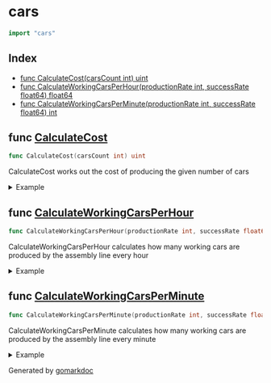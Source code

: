<!-- Code generated by gomarkdoc. DO NOT EDIT -->

# cars

```go
import "cars"
```

## Index

- [func CalculateCost(carsCount int) uint](<#func-calculatecost>)
- [func CalculateWorkingCarsPerHour(productionRate int, successRate float64) float64](<#func-calculateworkingcarsperhour>)
- [func CalculateWorkingCarsPerMinute(productionRate int, successRate float64) int](<#func-calculateworkingcarsperminute>)


## func [CalculateCost](<https://github.com/vpayno/exercism-workspace/blob/main/go/cars-assemble/cars_assemble.go#L16>)

```go
func CalculateCost(carsCount int) uint
```

CalculateCost works out the cost of producing the given number of cars

<details><summary>Example</summary>
<p>

```go
{
	fmt.Println(CalculateCost(37))

}
```

#### Output

```
355000
```

</p>
</details>

## func [CalculateWorkingCarsPerHour](<https://github.com/vpayno/exercism-workspace/blob/main/go/cars-assemble/cars_assemble.go#L5>)

```go
func CalculateWorkingCarsPerHour(productionRate int, successRate float64) float64
```

CalculateWorkingCarsPerHour calculates how many working cars are produced by the assembly line every hour

<details><summary>Example</summary>
<p>

```go
{
	fmt.Println(CalculateWorkingCarsPerHour(1547, 90))

}
```

#### Output

```
1392.3
```

</p>
</details>

## func [CalculateWorkingCarsPerMinute](<https://github.com/vpayno/exercism-workspace/blob/main/go/cars-assemble/cars_assemble.go#L11>)

```go
func CalculateWorkingCarsPerMinute(productionRate int, successRate float64) int
```

CalculateWorkingCarsPerMinute calculates how many working cars are produced by the assembly line every minute

<details><summary>Example</summary>
<p>

```go
{
	fmt.Println(CalculateWorkingCarsPerMinute(1105, 90))

}
```

#### Output

```
16
```

</p>
</details>



Generated by [gomarkdoc](<https://github.com/princjef/gomarkdoc>)
